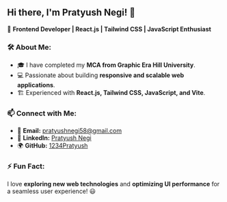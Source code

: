 ## Hi there, I'm Pratyush Negi! 👋

🚀 **Frontend Developer | React.js | Tailwind CSS | JavaScript Enthusiast**  

### 🛠️ About Me:
- 🎓 I have completed my  **MCA from Graphic Era Hill University**.
- 💻 Passionate about building **responsive and scalable web applications**.
- 🏗️ Experienced with **React.js, Tailwind CSS, JavaScript, and Vite**.

### 📫 Connect with Me:
- 📧 **Email:** [pratyushnegi58@gmail.com](mailto:pratyushnegi58@gmail.com)
- 💼 **LinkedIn:** [Pratyush Negi](https://www.linkedin.com/in/pratyush-negi-295606254/)
- 🌍 **GitHub:** [1234Pratyush](https://github.com/1234Pratyush)

### ⚡ Fun Fact:
I love **exploring new web technologies** and **optimizing UI performance** for a seamless user experience! 😃  


